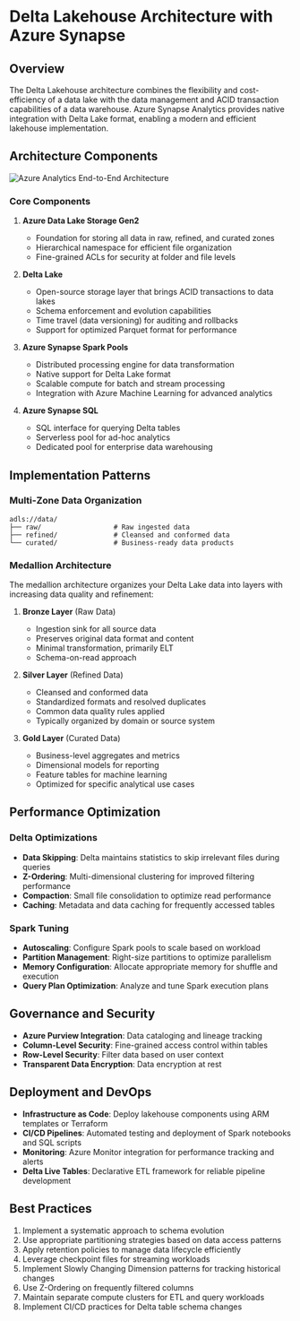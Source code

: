 # Delta Lakehouse Architecture with Azure Synapse

## Overview

The Delta Lakehouse architecture combines the flexibility and cost-efficiency of a data lake with the data management and ACID transaction capabilities of a data warehouse. Azure Synapse Analytics provides native integration with Delta Lake format, enabling a modern and efficient lakehouse implementation.

## Architecture Components

![Azure Analytics End-to-End Architecture](https://learn.microsoft.com/en-us/azure/architecture/example-scenario/dataplate2e/media/azure-analytics-end-to-end.svg)

### Core Components

1. **Azure Data Lake Storage Gen2**
   - Foundation for storing all data in raw, refined, and curated zones
   - Hierarchical namespace for efficient file organization
   - Fine-grained ACLs for security at folder and file levels

2. **Delta Lake**
   - Open-source storage layer that brings ACID transactions to data lakes
   - Schema enforcement and evolution capabilities
   - Time travel (data versioning) for auditing and rollbacks
   - Support for optimized Parquet format for performance

3. **Azure Synapse Spark Pools**
   - Distributed processing engine for data transformation
   - Native support for Delta Lake format
   - Scalable compute for batch and stream processing
   - Integration with Azure Machine Learning for advanced analytics

4. **Azure Synapse SQL**
   - SQL interface for querying Delta tables
   - Serverless pool for ad-hoc analytics
   - Dedicated pool for enterprise data warehousing

## Implementation Patterns

### Multi-Zone Data Organization

```text
adls://data/
├── raw/                  # Raw ingested data
├── refined/              # Cleansed and conformed data
└── curated/              # Business-ready data products
```

### Medallion Architecture

The medallion architecture organizes your Delta Lake data into layers with increasing data quality and refinement:

1. **Bronze Layer** (Raw Data)
   - Ingestion sink for all source data
   - Preserves original data format and content
   - Minimal transformation, primarily ELT
   - Schema-on-read approach

2. **Silver Layer** (Refined Data)
   - Cleansed and conformed data
   - Standardized formats and resolved duplicates
   - Common data quality rules applied
   - Typically organized by domain or source system

3. **Gold Layer** (Curated Data)
   - Business-level aggregates and metrics
   - Dimensional models for reporting
   - Feature tables for machine learning
   - Optimized for specific analytical use cases

## Performance Optimization

### Delta Optimizations

- **Data Skipping**: Delta maintains statistics to skip irrelevant files during queries
- **Z-Ordering**: Multi-dimensional clustering for improved filtering performance
- **Compaction**: Small file consolidation to optimize read performance
- **Caching**: Metadata and data caching for frequently accessed tables

### Spark Tuning

- **Autoscaling**: Configure Spark pools to scale based on workload
- **Partition Management**: Right-size partitions to optimize parallelism
- **Memory Configuration**: Allocate appropriate memory for shuffle and execution
- **Query Plan Optimization**: Analyze and tune Spark execution plans

## Governance and Security

- **Azure Purview Integration**: Data cataloging and lineage tracking
- **Column-Level Security**: Fine-grained access control within tables
- **Row-Level Security**: Filter data based on user context
- **Transparent Data Encryption**: Data encryption at rest

## Deployment and DevOps

- **Infrastructure as Code**: Deploy lakehouse components using ARM templates or Terraform
- **CI/CD Pipelines**: Automated testing and deployment of Spark notebooks and SQL scripts
- **Monitoring**: Azure Monitor integration for performance tracking and alerts
- **Delta Live Tables**: Declarative ETL framework for reliable pipeline development

## Best Practices

1. Implement a systematic approach to schema evolution
2. Use appropriate partitioning strategies based on data access patterns
3. Apply retention policies to manage data lifecycle efficiently
4. Leverage checkpoint files for streaming workloads
5. Implement Slowly Changing Dimension patterns for tracking historical changes
6. Use Z-Ordering on frequently filtered columns
7. Maintain separate compute clusters for ETL and query workloads
8. Implement CI/CD practices for Delta table schema changes
